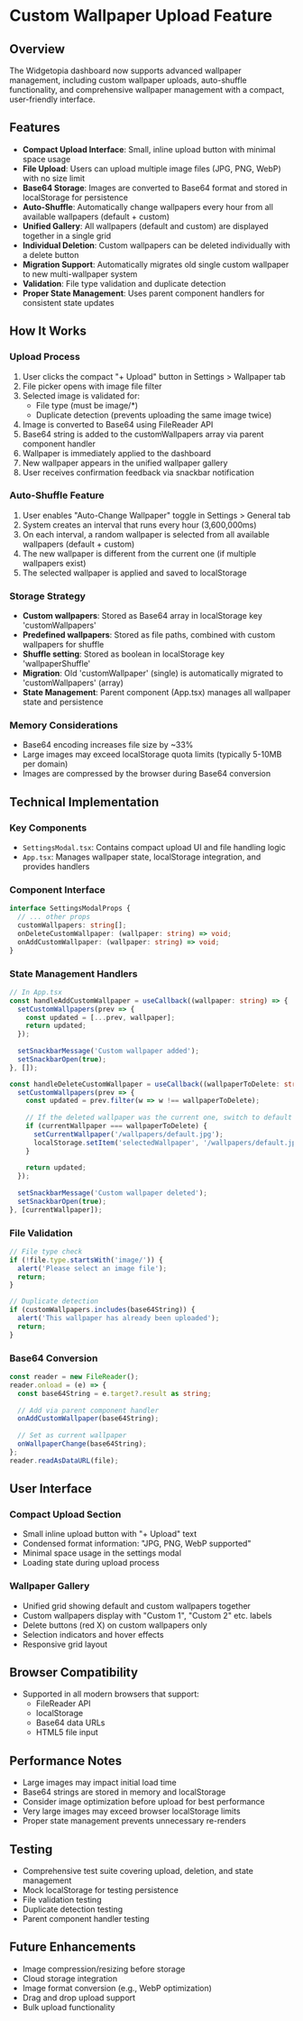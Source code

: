 # Custom Wallpaper Upload Feature

## Overview
The Widgetopia dashboard now supports advanced wallpaper management, including custom wallpaper uploads, auto-shuffle functionality, and comprehensive wallpaper management with a compact, user-friendly interface.

## Features
- **Compact Upload Interface**: Small, inline upload button with minimal space usage
- **File Upload**: Users can upload multiple image files (JPG, PNG, WebP) with no size limit
- **Base64 Storage**: Images are converted to Base64 format and stored in localStorage for persistence
- **Auto-Shuffle**: Automatically change wallpapers every hour from all available wallpapers (default + custom)
- **Unified Gallery**: All wallpapers (default and custom) are displayed together in a single grid
- **Individual Deletion**: Custom wallpapers can be deleted individually with a delete button
- **Migration Support**: Automatically migrates old single custom wallpaper to new multi-wallpaper system
- **Validation**: File type validation and duplicate detection
- **Proper State Management**: Uses parent component handlers for consistent state updates

## How It Works

### Upload Process
1. User clicks the compact "+ Upload" button in Settings > Wallpaper tab
2. File picker opens with image file filter
3. Selected image is validated for:
   - File type (must be image/*)
   - Duplicate detection (prevents uploading the same image twice)
4. Image is converted to Base64 using FileReader API
5. Base64 string is added to the customWallpapers array via parent component handler
6. Wallpaper is immediately applied to the dashboard
7. New wallpaper appears in the unified wallpaper gallery
8. User receives confirmation feedback via snackbar notification

### Auto-Shuffle Feature
1. User enables "Auto-Change Wallpaper" toggle in Settings > General tab
2. System creates an interval that runs every hour (3,600,000ms)
3. On each interval, a random wallpaper is selected from all available wallpapers (default + custom)
4. The new wallpaper is different from the current one (if multiple wallpapers exist)
5. The selected wallpaper is applied and saved to localStorage

### Storage Strategy
- **Custom wallpapers**: Stored as Base64 array in localStorage key 'customWallpapers'
- **Predefined wallpapers**: Stored as file paths, combined with custom wallpapers for shuffle
- **Shuffle setting**: Stored as boolean in localStorage key 'wallpaperShuffle'
- **Migration**: Old 'customWallpaper' (single) is automatically migrated to 'customWallpapers' (array)
- **State Management**: Parent component (App.tsx) manages all wallpaper state and persistence

### Memory Considerations
- Base64 encoding increases file size by ~33%
- Large images may exceed localStorage quota limits (typically 5-10MB per domain)
- Images are compressed by the browser during Base64 conversion

## Technical Implementation

### Key Components
- `SettingsModal.tsx`: Contains compact upload UI and file handling logic
- `App.tsx`: Manages wallpaper state, localStorage integration, and provides handlers

### Component Interface
```typescript
interface SettingsModalProps {
  // ... other props
  customWallpapers: string[];
  onDeleteCustomWallpaper: (wallpaper: string) => void;
  onAddCustomWallpaper: (wallpaper: string) => void;
}
```

### State Management Handlers
```typescript
// In App.tsx
const handleAddCustomWallpaper = useCallback((wallpaper: string) => {
  setCustomWallpapers(prev => {
    const updated = [...prev, wallpaper];
    return updated;
  });
  
  setSnackbarMessage('Custom wallpaper added');
  setSnackbarOpen(true);
}, []);

const handleDeleteCustomWallpaper = useCallback((wallpaperToDelete: string) => {
  setCustomWallpapers(prev => {
    const updated = prev.filter(w => w !== wallpaperToDelete);
    
    // If the deleted wallpaper was the current one, switch to default
    if (currentWallpaper === wallpaperToDelete) {
      setCurrentWallpaper('/wallpapers/default.jpg');
      localStorage.setItem('selectedWallpaper', '/wallpapers/default.jpg');
    }
    
    return updated;
  });
  
  setSnackbarMessage('Custom wallpaper deleted');
  setSnackbarOpen(true);
}, [currentWallpaper]);
```

### File Validation
```typescript
// File type check
if (!file.type.startsWith('image/')) {
  alert('Please select an image file');
  return;
}

// Duplicate detection
if (customWallpapers.includes(base64String)) {
  alert('This wallpaper has already been uploaded');
  return;
}
```

### Base64 Conversion
```typescript
const reader = new FileReader();
reader.onload = (e) => {
  const base64String = e.target?.result as string;
  
  // Add via parent component handler
  onAddCustomWallpaper(base64String);
  
  // Set as current wallpaper
  onWallpaperChange(base64String);
};
reader.readAsDataURL(file);
```

## User Interface

### Compact Upload Section
- Small inline upload button with "+ Upload" text
- Condensed format information: "JPG, PNG, WebP supported"
- Minimal space usage in the settings modal
- Loading state during upload process

### Wallpaper Gallery
- Unified grid showing default and custom wallpapers together
- Custom wallpapers display with "Custom 1", "Custom 2" etc. labels
- Delete buttons (red X) on custom wallpapers only
- Selection indicators and hover effects
- Responsive grid layout

## Browser Compatibility
- Supported in all modern browsers that support:
  - FileReader API
  - localStorage
  - Base64 data URLs
  - HTML5 file input

## Performance Notes
- Large images may impact initial load time
- Base64 strings are stored in memory and localStorage
- Consider image optimization before upload for best performance
- Very large images may exceed browser localStorage limits
- Proper state management prevents unnecessary re-renders

## Testing
- Comprehensive test suite covering upload, deletion, and state management
- Mock localStorage for testing persistence
- File validation testing
- Duplicate detection testing
- Parent component handler testing

## Future Enhancements
- Image compression/resizing before storage
- Cloud storage integration
- Image format conversion (e.g., WebP optimization)
- Drag and drop upload support
- Bulk upload functionality 